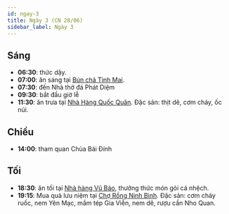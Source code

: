 ```yaml
---
id: ngay-3
title: Ngày 3 (CN 28/06)
sidebar_label: Ngày 3
---
```


## Sáng

- **06:30**: thức dậy.
- **07:00**: ăn sáng tại [Bún chả Tình Mai](https://goo.gl/maps/pNARbvV7er5JtTJ18).
- **07:30**: đến Nhà thờ đá Phát Diệm
- **09:30**: bắt đầu giờ lễ
- **11:30**: ăn trưa tại [Nhà Hàng Quốc Quân](https://g.page/nhahangquocquan?share). Đặc sản: thịt dê, cơm cháy, ốc núi.


## Chiều

- **14:00**: tham quan Chùa Bái Đính


## Tối

- **18:30**: ăn tối tại [Nhà hàng Vũ Bảo](https://goo.gl/maps/aheMLnLZLETxreHTA), thưởng thức món gỏi cá nhệch.
- **19:15**: Mua quà lưu niệm tại [Chợ Rồng Ninh Bình](https://goo.gl/maps/ajRNKPVFoguvnYLH7). Đặc sản: cơm cháy ruốc, nem Yên Mạc, mắm tép Gia Viễn, nem dê, rượu cần Nho Quan.
